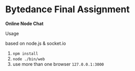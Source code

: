 # **Bytedance Final Assignment**

**Online Node Chat**

Usage

based on node.js & socket.io

1. `npm install`
2. `node ./bin/web `
3. use more than one browser `127.0.0.1:3000`
